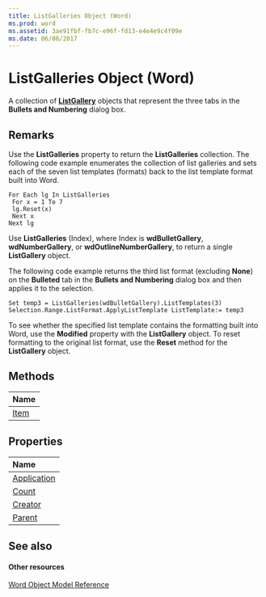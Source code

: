 ```yaml
---
title: ListGalleries Object (Word)
ms.prod: word
ms.assetid: 3ae91fbf-fb7c-e96f-fd13-e4e4e9c4f09e
ms.date: 06/08/2017
---
```



# ListGalleries Object (Word)

A collection of **[ListGallery](listgallery-object-word.md)** objects that represent the three tabs in the **Bullets and Numbering** dialog box.


## Remarks

Use the **ListGalleries** property to return the **ListGalleries** collection. The following code example enumerates the collection of list galleries and sets each of the seven list templates (formats) back to the list template format built into Word.


```
For Each lg In ListGalleries 
 For x = 1 To 7 
 lg.Reset(x) 
 Next x 
Next lg
```

Use **ListGalleries** (Index), where Index is **wdBulletGallery**, **wdNumberGallery**, or **wdOutlineNumberGallery**, to return a single **ListGallery** object.

The following code example returns the third list format (excluding **None**) on the **Bulleted** tab in the **Bullets and Numbering** dialog box and then applies it to the selection.




```
Set temp3 = ListGalleries(wdBulletGallery).ListTemplates(3) 
Selection.Range.ListFormat.ApplyListTemplate ListTemplate:= temp3
```

To see whether the specified list template contains the formatting built into Word, use the **Modified** property with the **ListGallery** object. To reset formatting to the original list format, use the **Reset** method for the **ListGallery** object.


## Methods



|**Name**|
|:-----|
|[Item](listgalleries-item-method-word.md)|

## Properties



|**Name**|
|:-----|
|[Application](listgalleries-application-property-word.md)|
|[Count](listgalleries-count-property-word.md)|
|[Creator](listgalleries-creator-property-word.md)|
|[Parent](listgalleries-parent-property-word.md)|

## See also


#### Other resources


[Word Object Model Reference](http://msdn.microsoft.com/library/be452561-b436-bb9b-6f94-3faa9a74a6fd%28Office.15%29.aspx)

